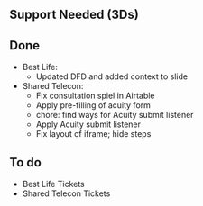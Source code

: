 ## Support Needed (3Ds)
## Done
  - Best Life:
    - Updated DFD and added context to slide
  - Shared Telecon:
    - Fix consultation spiel in Airtable
    - Apply pre-filling of acuity form
    - chore: find ways for Acuity submit listener
    - Apply Acuity submit listener
    - Fix layout of iframe; hide steps
## To do
  - Best Life Tickets
  - Shared Telecon Tickets